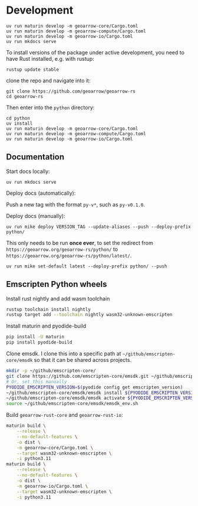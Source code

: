 # Development

```
uv run maturin develop -m geoarrow-core/Cargo.toml
uv run maturin develop -m geoarrow-compute/Cargo.toml
uv run maturin develop -m geoarrow-io/Cargo.toml
uv run mkdocs serve
```


To install versions of the package under active development, you need to have Rust installed, e.g. with rustup:

```
rustup update stable
```

clone the repo and navigate into it:

```
git clone https://github.com/geoarrow/geoarrow-rs
cd geoarrow-rs
```

Then enter into the `python` directory:

```
cd python
uv install
uv run maturin develop -m geoarrow-core/Cargo.toml
uv run maturin develop -m geoarrow-compute/Cargo.toml
uv run maturin develop -m geoarrow-io/Cargo.toml
```

## Documentation

Start docs locally:

```
uv run mkdocs serve
```

Deploy docs (automatically):

Push a new tag with the format `py-v*`, such as `py-v0.1.0`.

Deploy docs (manually):

```
uv run mike deploy VERSION_TAG --update-aliases --push --deploy-prefix python/
```

This only needs to be run **once ever**, to set the redirect from `https://geoarrow.org/geoarrow-rs/python/` to `https://geoarrow.org/geoarrow-rs/python/latest/`.

```
uv run mike set-default latest --deploy-prefix python/ --push
```

## Emscripten Python wheels

Install rust nightly and add wasm toolchain

```bash
rustup toolchain install nightly
rustup target add --toolchain nightly wasm32-unknown-emscripten
```

Install maturin and pyodide-build

```bash
pip install -U maturin
pip install pyodide-build
```

Clone emsdk. I clone this into a specific path at `~/github/emscripten-core/emsdk` so that it can be shared across projects.

```bash
mkdir -p ~/github/emscripten-core/
git clone https://github.com/emscripten-core/emsdk.git ~/github/emscripten-core/emsdk
# Or, set this manually
PYODIDE_EMSCRIPTEN_VERSION=$(pyodide config get emscripten_version)
~/github/emscripten-core/emsdk/emsdk install ${PYODIDE_EMSCRIPTEN_VERSION}
~/github/emscripten-core/emsdk/emsdk activate ${PYODIDE_EMSCRIPTEN_VERSION}
source ~/github/emscripten-core/emsdk/emsdk_env.sh
```

Build `geoarrow-rust-core` and `geoarrow-rust-io`:

```bash
maturin build \
    --release \
    --no-default-features \
    -o dist \
    -m geoarrow-core/Cargo.toml \
    --target wasm32-unknown-emscripten \
    -i python3.11
maturin build \
    --release \
    --no-default-features \
    -o dist \
    -m geoarrow-io/Cargo.toml \
    --target wasm32-unknown-emscripten \
    -i python3.11
```
